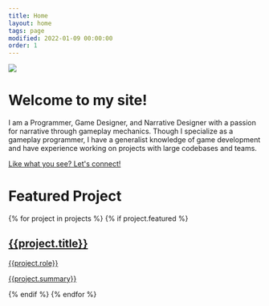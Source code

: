 ```yaml
---
title: Home
layout: home
tags: page
modified: 2022-01-09 00:00:00
order: 1
---
```

<div class="">
  <div class=""><img class="rounded-2xl border border-gray-400 border-2 mb-12" src="/images/rooseveltcover.jpg"></div>
  <h1 class="title mb-12 text-center sm:text-left">
    Welcome to my site!
  </h1>
  <div class="text-xl md:text-2xl">
    <p class="mb-8">
      I am a Programmer, Game Designer, and Narrative Designer with a passion for narrative through gameplay mechanics. Though I specialize as a gameplay programmer, I have a generalist knowledge of game development and have experience working on projects with large codebases and teams. 
    </p>
    <a href="mailto:luke.william.andersen@gmail.com" class="highlight underline">Like what you see? Let's connect!</a>
  </div>

  <h1 class="title text-center sm:text-left">Featured Project</h1>
  {% for project in projects %}
  {% if project.featured %}
  <a href="/projects/{{project.title | slugify}}">
    <div class="p-4 hover:bg-stone-100 rounded-xl">
      <div class="bg-slate-50 rounded-2xl border border-gray-400 border-2 grid grid-cols-1 grid-rows-2 md:grid-rows-1 md:grid-cols-2 overflow-hidden">
        <div class="bg-no-repeat bg-center bg-cover" style="background-image: url('/images/{{project.image}}');">
        </div>
        <div class="bg-amber-400">
          <div class="m-3 md:m-8 testspace">
            <h2 class="text-4xl font-bold text-slate-800 text-center">{{project.title}}</h2>
            <p class="highlight font-bold text-center text-2xl md:mb-8">{{project.role}}</p>
            <p class="text-slate-800">{{project.summary}}</p>
          </div>
        </div>
      </div>
    </div>
  </a>
  {% endif %}
  {% endfor %}
</div>
